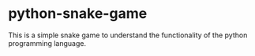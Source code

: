 # python-snake-game
This is a simple snake game to understand the functionality of the python programming language.
